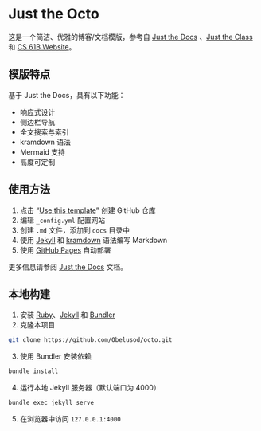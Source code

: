 # Just the Octo

这是一个简洁、优雅的博客/文档模版，参考自 [Just the Docs](https://github.com/just-the-docs/just-the-docs) 、[Just the Class](https://github.com/kevinlin1/just-the-class) 和 [CS 61B Website](https://github.com/Berkeley-CS61B/skeleton-sp24)。

## 模版特点

基于 Just the Docs，具有以下功能：

- 响应式设计
- 侧边栏导航
- 全文搜索与索引
- kramdown 语法
- Mermaid 支持
- 高度可定制

## 使用方法

1. 点击 “[Use this template](https://github.com/Obelusod/octo/generate)” 创建 GitHub 仓库
2. 编辑 `_config.yml` 配置网站
3. 创建 `.md` 文件，添加到 `docs` 目录中
4. 使用 [Jekyll](https://jekyllrb.com/) 和 [kramdown](https://kramdown.gettalong.org) 语法编写 Markdown
5. 使用 [GitHub Pages](https://pages.github.com) 自动部署

更多信息请参阅 [Just the Docs](https://just-the-docs.com) 文档。

## 本地构建

1. 安装 [Ruby](https://www.ruby-lang.org)、[Jekyll](https://jekyllrb.com) 和 [Bundler](https://bundler.io)
2. 克隆本项目
```bash
git clone https://github.com/Obelusod/octo.git
```
3. 使用 Bundler 安装依赖
```bash
bundle install
```
4. 运行本地 Jekyll 服务器（默认端口为 4000）
```bash
bundle exec jekyll serve
```
5. 在浏览器中访问 `127.0.0.1:4000`
